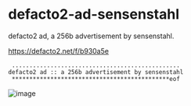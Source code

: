 # defacto2-ad-sensenstahl
defacto2 ad, a 256b advertisement by sensenstahl.

https://defacto2.net/f/b930a5e

```
 ................................................
defacto2 ad :: a 256b advertisement by sensenstahl
 *********************************************eof
 ```
 
 ![image](https://user-images.githubusercontent.com/513842/211139829-cdf81925-5dd4-469a-866d-de05181c14ca.png)
